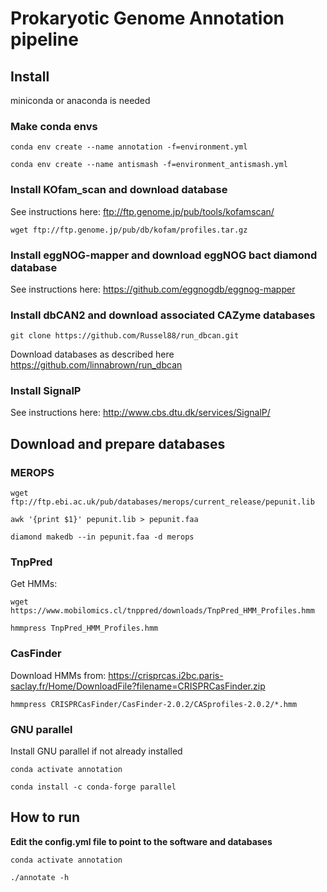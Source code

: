 # Prokaryotic Genome Annotation pipeline

## Install

miniconda or anaconda is needed

### Make conda envs
`conda env create --name annotation -f=environment.yml`

`conda env create --name antismash -f=environment_antismash.yml`

### Install KOfam_scan and download database
See instructions here: ftp://ftp.genome.jp/pub/tools/kofamscan/

`wget ftp://ftp.genome.jp/pub/db/kofam/profiles.tar.gz`

### Install eggNOG-mapper and download eggNOG bact diamond database
See instructions here: https://github.com/eggnogdb/eggnog-mapper

### Install dbCAN2 and download associated CAZyme databases
`git clone https://github.com/Russel88/run_dbcan.git`

Download databases as described here https://github.com/linnabrown/run_dbcan

### Install SignalP
See instructions here: http://www.cbs.dtu.dk/services/SignalP/

## Download and prepare databases
### MEROPS
`wget ftp://ftp.ebi.ac.uk/pub/databases/merops/current_release/pepunit.lib`

`awk '{print $1}' pepunit.lib > pepunit.faa`

`diamond makedb --in pepunit.faa -d merops`

### TnpPred
Get HMMs:

`wget https://www.mobilomics.cl/tnppred/downloads/TnpPred_HMM_Profiles.hmm`

`hmmpress TnpPred_HMM_Profiles.hmm`

### CasFinder
Download HMMs from:
https://crisprcas.i2bc.paris-saclay.fr/Home/DownloadFile?filename=CRISPRCasFinder.zip

`hmmpress CRISPRCasFinder/CasFinder-2.0.2/CASprofiles-2.0.2/*.hmm`

### GNU parallel
Install GNU parallel if not already installed

`conda activate annotation`

`conda install -c conda-forge parallel` 

## How to run

**Edit the config.yml file to point to the software and databases**

`conda activate annotation`

`./annotate -h`


